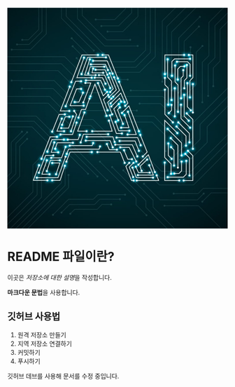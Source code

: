 ![프로필 이미지](./0002866346_001_20200209163204923.jpg)

# README 파일이란?

이곳은 *저장소에 대한 설명*을 작성합니다.

**마크다운 문법**을 사용합니다.

## 깃허브 사용법

1. 원격 저장소 만들기
2. 지역 저장소 연결하기
3. 커밋하기
4. 푸시하기

깃허브 데브를 사용해 문서를 수정 중입니다.
